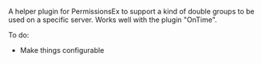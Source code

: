A helper plugin for PermissionsEx to support a kind of double groups to be used on a specific server.
Works well with the plugin "OnTime".

To do:
 - Make things configurable
